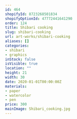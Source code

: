 ```yaml
---
id: 464
shopifyId: 8723268501834
shopifyOptionId: 47772441641290
order: 124
title: Shibari cooking
slug: shibari-cooking
url: art-works/shibari-cooking
aliases: []
categories:
- shibari
- graphics
inStock: false
isVisible: true
location: ""
height: 21
width: 30
date: 2020-01-01T00:00:00Z
materials:
- paper
- watercolor
- pen
price: 300
mainImage: Shibari_cooking.jpg
---
```

